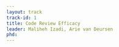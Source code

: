 ```yaml
---
layout: track
track-id: 1
title: Code Review Efficacy
leader: Maliheh Izadi, Arie van Deursen
phd: 
---
```




<!-- ![](../img/release-planning.png)

The research area of software analytics seeks to leverage data collected from software engineering processes to improve the effectiveness and efficiency of these processes. Data collected for these purposes include issues, log data, source code repositories, epic descriptions, etc. Thanks to the abundance of data, it becomes increasingly viable to apply machine learning techniques (e.g., random forests, support vector machines, neural networks) to use historic development information to support current development activities.

In the ING context, this is particularly relevant for the over 600 teams involved in software development. A key concern is epic predictability and epic delay which have been addressed within this track. 
Results include 

- The identification of _delay factors_ in epics;
- A novel approach to predict epic delay _dynamically_;
- A novel model of team dynamics to support the prediction of delays of user stories;
- An new optimization-based approach to plan generation for agile teams.

The results have been presented at top conferences and journals in the area of software engineering, and have yielded an ACM SIGSOFT Distinguished Paper Award at the prestigious _Automated Software Engineering_ conference.
All results have been developed on ING data directly, and have been shown to be effective in an ING context. The results are collectively described in the dissertation of PhD candidate Elvan Kula (defense date: April 2025).

### Selected publications:

1. Elvan Kula. Modeling Effort Estimation and Planning in Large-Scale Agile Software Development. PhD thesis, Delft University of Technology, April 2025 ([pdf](https://doi.org/10.4233/uuid:bac03d30-f65e-49f9-9feb-aae8f67122b6)).

1. Elvan Kula, Arie van Deursen, Georgios Gousios. Context-Aware Automated Sprint Plan Generation for Agile Software Development. Proceedings of the 39th IEEE/ACM International Conference on Automated Software Engineering. 2024. 🏆 ACM SIGSOFT Distinguished Paper Award. ([DOI](https://doi.org/10.1145/3691620.3695540)).

1. Elvan Kula, Eric Greuter, Arie van Deursen, Georgios Gousios:
Dynamic Prediction of Delays in Software Projects Using Delay Patterns and Bayesian Modeling. FSE 2023 ([preprint](https://arxiv.org/abs/2309.12449)).

1. Elvan Kula, Eric Greuter, Arie van Deursen, Georgios Gousios:
Factors Affecting On-Time Delivery in Large-Scale Agile Software Development. IEEE Trans. Software Eng. 48(9): 3573-3592, 2022 ([open access link](https://doi.org/10.1109/TSE.2021.3101192)).

1. Elvan Kula, Arie van Deursen, Georgios Gousios:
Modeling Team Dynamics for the Characterization and Prediction of Delays in User Stories. ASE 2021: 991-1002 ([preprint](https://research.tudelft.nl/en/publications/modeling-team-dynamics-for-the-characterization-and-prediction-of)).

1. Hennie Huijgens, Ayushi Rastogi, Ernst Mulders, Georgios Gousios, Arie van Deursen:
Questions for data scientists in software engineering: a replication. ESEC/SIGSOFT FSE 2020: 568-579 ([preprint](https://research.tudelft.nl/en/publications/questions-for-data-scientists-in-software-engineering-a-replicati)).

1. Elvan Kula, Ayushi Rastogi, Hennie Huijgens, Arie van Deursen, Georgios Gousios: Releasing fast and slow: an exploratory case study at ING. ESEC/SIGSOFT FSE 2019: 785-795 ([preprint](https://research.tudelft.nl/en/publications/releasing-fast-and-slow-an-exploratory-case-study-at-ing)).

1. Hennie Huijgens, Eric Greuter, Jerry Brons, Evert A. van Doorn, Ioannis Papadopoulos, Francisco Morales Martinez, Mauricio Finavaro Aniche, Otto Visser, Arie van Deursen:
Factors affecting cloud infra-service development lead times: a case study at ING. ICSE (SEIP) 2019: 233-242 ([preprint](https://research.tudelft.nl/en/publications/factors-affecting-cloud-infra-service-development-lead-times-a-ca)).

1. Hennie Huijgens, Davide Spadini, Dick Stevens, Niels Visser, Arie van Deursen: Software analytics in continuous delivery: a case study on success factors. ESEM 2018: 25:1-25:10 ([preprint](https://research.tudelft.nl/en/publications/software-analytics-in-continuous-delivery-a-case-study-on-success)).


## Other Activities

- Arie van Deursen. Explainable Fintech: A Trans-Disciplinary Perspective. Keynote address, F3C25, the FutureFintech Federated Conference, March, 2025, Luxembourg. Slides: <https://speakerdeck.com/avandeursen/explainable-fintech-a-transdisciplinary-perspective>

- Arie van Deursen. Valuable Software Engineering. Keynote address, MODELS 2024, Linz, Austria. Slides: <https://speakerdeck.com/avandeursen/valuable-software-engineering>

- Arie van Deursen. Explainable Software Engineering. Keynote address at Bit & Chips, October 2023, Eindhoven, The Netherlands. Slides: <https://speakerdeck.com/avandeursen/explainable-software-engineering>

- Arie van Deursen. FinTech: A Fertile Ground for Software Engineering Research. Presentation at the Interdisciplinary Centre for Security, Reliability and Trust (SnT), Luxembourg. June 2023. -->
